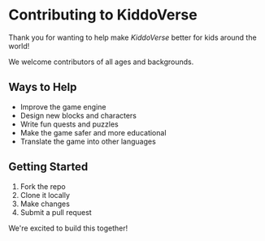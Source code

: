 # Contributing to KiddoVerse

Thank you for wanting to help make *KiddoVerse* better for kids around the world!

We welcome contributors of all ages and backgrounds.

## Ways to Help
- Improve the game engine
- Design new blocks and characters
- Write fun quests and puzzles
- Make the game safer and more educational
- Translate the game into other languages

## Getting Started
1. Fork the repo
2. Clone it locally
3. Make changes
4. Submit a pull request

We're excited to build this together!
